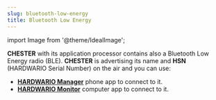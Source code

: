 ```yaml
---
slug: bluetooth-low-energy
title: Bluetooth Low Energy
---
```

import Image from '@theme/IdealImage';

**CHESTER** with its application processor contains also a Bluetooth Low Energy radio (BLE). **CHESTER** is advertising its name and **HSN** (HARDWARIO Serial Number) on the air and you can use:

- [**HARDWARIO Manager**](../platform-connectivity/hardwario-manager.md) phone app to connect to it.
- [**HARDWARIO Monitor**](../platform-connectivity/hardwario-monitor.md) computer app to connect to it.


